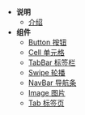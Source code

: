 - **说明**
	- [介绍](/)
- **组件**
  - [Button 按钮](button.md)
  - [Cell 单元格](cell.md)
  - [TabBar 标签栏](tabbar.md)
  - [Swipe 轮播](swipe.md)
  - [NavBar 导航条](navbar.md)
  - [Image 图片](image.md)
  - [Tab 标签页](tab.md)